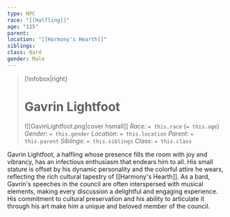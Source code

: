 ```yaml
---
type: NPC
race: "[[Halfling]]"
age: "125"
parent: 
location: "[[Harmony's Hearth]]"
siblings: 
class: Bard
gender: Male
---
```

>[!infobox|right]
># Gavrin Lightfoot
>![[GavinLightfoot.png|cover hsmall]]
>_Race_: `= this.race` (`= this.age`)
>_Gender_: `= this.gender`
>_Location_: `= this.location`
>_Parent_: `= this.parent`
>_Siblings_: `= this.siblings`
>_Class_: `= this.class`

Gavrin Lightfoot, a halfling whose presence fills the room with joy and vibrancy, has an infectious enthusiasm that endears him to all. His small stature is offset by his dynamic personality and the colorful attire he wears, reflecting the rich cultural tapestry of [[Harmony's Hearth]]. As a bard, Gavrin's speeches in the council are often interspersed with musical elements, making every discussion a delightful and engaging experience. His commitment to cultural preservation and his ability to articulate it through his art make him a unique and beloved member of the council.
